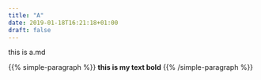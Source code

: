 ```yaml
---
title: "A"
date: 2019-01-18T16:21:18+01:00
draft: false
---
```


this is a.md

{{% simple-paragraph %}}
**this is my text bold**
{{% /simple-paragraph %}}
